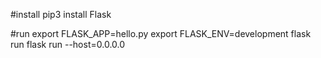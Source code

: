 #install
pip3 install Flask

#run
export FLASK_APP=hello.py
export FLASK_ENV=development
flask run
flask run --host=0.0.0.0
